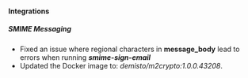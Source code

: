 
#### Integrations
##### SMIME Messaging
- Fixed an issue where regional characters in **message_body** lead to errors when running ***smime-sign-email*** 
- Updated the Docker image to: *demisto/m2crypto:1.0.0.43208*.
